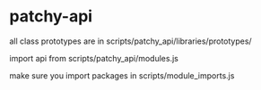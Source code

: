 # patchy-api

all class prototypes are in scripts/patchy_api/libraries/prototypes/

import api from scripts/patchy_api/modules.js

make sure you import packages in scripts/module_imports.js
